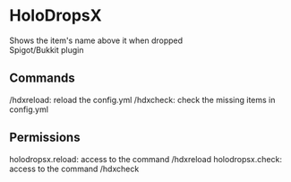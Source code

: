 # HoloDropsX
Shows the item's name above it when dropped  
Spigot/Bukkit plugin  

## Commands
/hdxreload: reload the config.yml
/hdxcheck: check the missing items in config.yml

## Permissions
holodropsx.reload: access to the command /hdxreload
holodropsx.check: access to the command /hdxcheck

